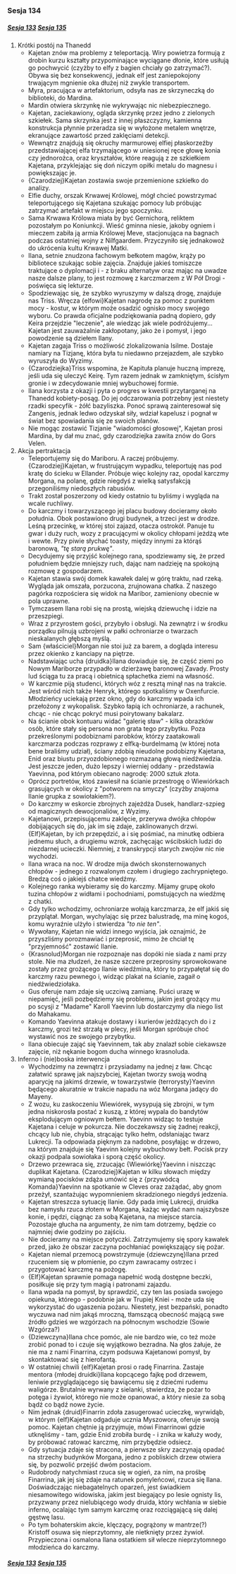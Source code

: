 ### Sesja 134
##### [Sesja 133](#sesja-133) [Sesja 135](#sesja-135)
1. Krótki postój na Thanedd
    - Kajetan znów ma problemy z teleportacją. Wiry powietrza formują z drobin kurzu kształty przypominające wyciągane dłonie, które usiłują go pochwycić (czyżby to elfy z bagien chciały go zatrzymać?). Obywa się bez konsekwencji, jednak elf jest zaniepokojony trwającym mgnienie oka dłużej niż zwykle transportem.
    - Myra, pracująca w artefaktorium, odsyła nas ze skrzyneczką do biblioteki, do Mardina.
    - Mardin otwiera skrzynkę nie wykrywając nic niebezpiecznego.
    - Kajetan, zaciekawiony, ogląda skrzynkę przez jedno z zielonych szkiełek. Sama skrzynka jest z innej płaszczyzny, kamienna konstrukcja płynnie przeradza się w wyłożone metalem wnętrze, ekranujące zawartość przed zaklęciami detekcji.
    - Wewnątrz znajdują się okruchy marmurowej elfiej płaskorzeźby przedstawiającej elfa trzymającego w uniesionej ręce głowę konia czy jednorożca, oraz kryształów, które reagują z ze szkiełkiem Kajetana, przyklejając się doń niczym opiłki metalu do magnesu i powiększając je.
    - {Czarodziej}Kajetan zostawia swoje przemienione szkiełko do analizy.
    - Elfie duchy, orszak Krwawej Królowej, mógł chcieć powstrzymać teleportującego się Kajetana szukając pomocy lub próbując zatrzymać artefakt w miejscu jego spoczynku.
    - Sama Krwawa Królowa miała by być Gernichorą, reliktem pozostałym po Koniunkcji. Wieść gminna niesie, jakoby ogniem i mieczem zabiła ją armia Królowej Meve, stacjonująca na bagnach podczas ostatniej wojny z Nilfgaardem. Przyczyniło się jednakowoż do ukrócenia kultu Krwawej Matki.
    - Ilana, setnie znudzona fachowym bełkotem magów, krąży po bibliotece szukając sobie zajęcia. Znajduje jakieś tomiszcze traktujące o dyplomacji i - z braku alternatyw oraz mając na uwadze nasze dalsze plany, to jest rozmowę z karczmarzem z W Pół Drogi - poświęca się lekturze.
    - Spodziewając się, że szybko wyruszymy w dalszą drogę, znajduje nas Triss. Wręcza {elfowi}Kajetan nagrodę za pomoc z punktem mocy - kostur, w którym może osadzić ognisko mocy swojego wyboru. Co prawda oficjalne podziękowania padną dopiero, gdy Keira przejdzie "leczenie", ale wiedząc jak wiele podróżujemy... Kajetan jest zauważalnie zakłopotany, jako że i pomysł, i jego powodzenie są dziełem Ilany.
    - Kajetan zagaja Triss o możliwość zlokalizowania Isilme. Dostaje namiary na Tizjanę, która była tu niedawno przejazdem, ale szybko wyruszyła do Wyzimy.
    - {Czarodziejka}Triss wspomina, że Kapituła planuje huczną imprezę, jeśli uda się uleczyć Keirę. Tym razem jednak w zamkniętym, ścisłym gronie i w zdecydowanie mniej wybuchowej formie.
    - Ilana korzysta z okazji i pyta o progres w kwestii przytarganej na Thanedd kobiety-posąg. Do jej odczarowania potrzebny jest niestety rzadki specyfik - żółć bazyliszka. Ponoć sprawą zainteresował się Zangenis, jednak ledwo odzyskał siły, wdział kapelusz i pognał w świat bez spowiadania się ze swoich planów.
    - Nie mogąc zostawić Tizjanie "wiadomości głosowej", Kajetan prosi Mardina, by dał mu znać, gdy czarodziejka zawita znów do Gors Velen.
2. Akcja pertraktacja
    - Teleportujemy się do Mariboru. A raczej próbujemy. {Czarodziej}Kajetan, w frustrującym wypadku, teleportuję nas pod kratę do ścieku w Ellander. Próbuje więc kolejny raz, opodal karczmy Morgana, na polanę, gdzie niegdyś z wielką satysfakcją przegoniliśmy niedoszłych rabusiów.
    - Trakt został poszerzony od kiedy ostatnio tu byliśmy i wygląda na wcale ruchliwy.
    - Do karczmy i towarzyszącego jej placu budowy docieramy około południa. Obok postawiono drugi budynek, a trzeci jest w drodze. Leśną przecinkę, w której stoi zajazd, otacza ostrokół. Panuje tu gwar i duży ruch, wozy z pracującymi w okolicy chłopami jeżdżą wte i wewte. Przy piwie słychać toasty, między innymi za którąś baronową, _"tę starą prukwę"_.
    - Decydujemy się przyjść kolejnego rana, spodziewamy się, że przed południem będzie mniejszy ruch, dając nam nadzieję na spokojną rozmowę z gospodarzem.
    - Kajetan stawia swój domek kawałek dalej w górę traktu, nad rzeką. Wygląda jak omszała, porzucona, zrujnowana chatka. Z naszego pagórka rozpościera się widok na Maribor, zamieniony obecnie w pola uprawne.
    - Tymczasem Ilana robi się na prostą, wiejską dziewuchę i idzie na przeszpiegi.
    - Wraz z przyrostem gości, przybyło i obsługi. Na zewnątrz i w środku porządku pilnują uzbrojeni w pałki ochroniarze o twarzach nieskalanych głębszą myślą.
    - Sam {właściciel}Morgan nie stoi już za barem, a dogląda interesu przez okienko z kanciapy na piętrze.
    - Nadstawiając ucha {druidka}Ilana dowiaduje się, że część ziemi po Nowym Mariborze przypadło w dzierżawę baronowej Zavady. Prosty lud ściąga tu za pracą i obietnicą spłachetka ziemi na własność.
    - W karczmie piją studenci, których wóz z resztą minął nas na trakcie. Jest wśród nich także Henryk, którego spotkaliśmy w Oxenfurcie. Młodzieńcy uciekają przez okno, gdy do karczmy wpada ich przełożony z wykopalisk. Szybko łapią ich ochroniarze, a rachunek, chcąc - nie chcąc pokryć musi poirytowany bakalarz.
    - Na ścianie obok kontuaru widać "galerię sław" - kilka obrazków osób, które stały się persona non grata tego przybytku. Poza przekreślonymi podobiznami parobków, którzy zaatakowali karczmarza podczas rozprawy z elfką-burdelmamą (w której nota bene braliśmy udział), ściany zdobią nieudolne podobizny Kajetana, Enid oraz biustu przyozdobionego rozmazaną głową niedźwiedzia. Jest jeszcze jeden, dużo lepszy i wierniej oddany - przedstawia Yaevinna, pod którym obiecano nagrodę: 2000 sztuk złota.
    - Oprócz portretów, ktoś zawiesił na ścianie przestrogę o Wiewiórkach grasujących w okolicy z "potworem na smyczy" (czyżby znajoma Ilanie grupka z sowiołakiem?).
    - Do karczmy w eskorcie zbrojnych zajeżdża Dusek, handlarz-szpieg od magicznych dewocjonaliów, z Wyzimy.
    - Kajetanowi, przepisującemu zaklęcie, przerywa dwójka chłopów dobijających się do, jak im się zdaje, zaklinowanych drzwi. {Elf}Kajetan, by ich przepędzić, a i się pośmiać, na minutkę odbiera jednemu słuch, a drugiemu wzrok, zachęcając wścibskich ludzi do niezdarnej ucieczki. Niemniej, z transkrypcji starych zwojów nic nie wychodzi.
    - Ilana wraca na noc. W drodze mija dwóch skonsternowanych chłopów - jednego z rozwalonym czołem i drugiego zachrypniętego. Bredzą coś o jakiejś chatce wiedźmy.
    - Kolejnego ranka wybieramy się do karczmy. Mijamy grupę około tuzina chłopów z widłami i pochodniami, pomstujących na wiedźmę z chatki.
    - Gdy tylko wchodzimy, ochroniarze wołają karczmarza, że elf jakiś się przyplątał. Morgan, wychylając się przez balustradę, ma minę kogoś, komu wyraźnie ulżyło i stwierdza _"to nie ten"_.
    - Wywołany, Kajetan nie widzi innego wyjścia, jak oznajmić, że przyszliśmy porozmawiać i przeprosić, mimo że chciał tę "przyjemność" zostawić Ilanie.
    - {Krasnolud}Morgan nie rozpoznaje nas dopóki nie siada z nami przy stole. Nie ma złudzeń, że nasze szczere przeprosiny sprowokowane zostały przez grożącego Ilanie wiedźmina, który to przypałętał się do karczmy razu pewnego i, widząc plakat na ścianie, zagaił o niedźwiedziołaka.
    - Gus oferuje nam zdaje się uczciwą zamianę. Puści urazę w niepamięć, jeśli pozbędziemy się problemu, jakim jest grożący mu po scysji z "Madame" Karoll Yaevinn lub dostarczymy dla niego list do Mahakamu.
    - Komando Yaevinna atakuje dostawy i kurierów jeżdżących do i z karczmy, grozi też strzałą w plecy, jeśli Morgan spróbuje choć wystawić nos ze swojego przybytku.
    - Ilana obiecuje zająć się Yaevinnem, tak aby znalazł sobie ciekawsze zajęcie, niż nękanie bogom ducha winnego krasnoluda.
3. Inferno i (nie)boska interwencja
    - Wychodzimy na zewnątrz i przysiadamy na jednej z ław. Chcąc załatwić sprawę jak najszybciej, Kajetan tworzy swoją wodną aparycję na jakimś drzewie, w towarzystwie {terrorysty}Yaevinn będącego akuratnie w trakcie napadu na wóz Morgana jadący do Mayeny.
    - Z wozu, ku zaskoczeniu Wiewiórek, wysypują się zbrojni, w tym jedna niskorosła postać z kuszą, z której wypala do bandytów eksplodującym ogniowym bełtem. Yaevinn widząc to testuje Kajetana i celuje w pokurcza. Nie doczekawszy się żadnej reakcji, chcący lub nie, chybia, strącając tylko hełm, odsłaniając twarz Lukrecji. Ta odpowiada pięknym za nadobne, posyłając w drzewo, na którym znajduje się Yaevinn kolejny wybuchowy bełt. Pocisk przy okazji podpala sowiołaka i sporą część okolicy.
    - Drzewo przewraca się, zrzucając {Wiewiórkę}Yaevinn i niszcząc duplikat Kajetana. {Czarodziej}Kajetan w kilku słowach między wymianą pocisków zdąża umówić się z {przywódcą Komanda}Yaevinn na spotkanie w Cleves oraz zażądać, aby gnom przeżył, szantażując wypomnieniem skradzionego niegdyś jedzenia.
    - Kajetan streszcza sytuację Ilanie. Gdy pada imię Lukrecji, druidka bez namysłu rzuca złotem w Morgana, każąc wydać nam najszybsze konie, i pędzi, ciągnąc za sobą Kajetana, na miejsce starcia. Pozostaje głucha na argumenty, że nim tam dotrzemy, będzie co najmniej dwie godziny po zajściu.
    - Nie docieramy na miejsce potyczki. Zatrzymujemy się spory kawałek przed, jako że obszar zaczyna pochłaniać powiększający się pożar.
    - Kajetan niemal przemocą powstrzymuje {dziewczynę}Ilana przed rzuceniem się w płomienie, po czym zawracamy ostrzec i przygotować karczmę na pożogę.
    - {Elf}Kajetan sprawnie pomaga napełnić wodą dostępne beczki, posiłkuje się przy tym magią i patronami zajazdu.
    - Ilana wpada na pomysł, by sprawdzić, czy ten las posiada swojego opiekuna, którego - podobnie jak w Trupiej Kniei - może uda się wykorzystać do ugaszenia pożaru. Niestety, jest bezpański, ponadto wyczuwa nad nim jakąś mroczną, tłamszącą obecność mającą swe źródło gdzieś we wzgórzach na północnym wschodzie (Sowie Wzgórza?)
    - {Dziewczyna}Ilana chce pomóc, ale nie bardzo wie, co też może zrobić ponad to i czuje się wyjątkowo bezradna. Na głos żałuje, że nie ma z nami Finarrina, czym podsuwa Kajetanowi pomysł, by skontaktować się z hierofantą.
    - W ostatniej chwili {elf}Kajetan prosi o radę Finarrina. Zastaje mentora {młodej druidki}Ilana kopcącego fajkę pod drzewem, leniwie przyglądającego się bawiącemu się z dziećmi rudemu waligórze. Brutalnie wyrwany z sielanki, stwierdza, że pożar to potęga i żywioł, którego nie może opanować, a który niesie za sobą bądź co bądź nowe życie.
    - Nim jednak {druid}Finarrin zdoła zasugerować ucieczkę, wyrwidąb, w którym {elf}Kajetan odgaduje ucznia Myszowora, oferuje swoją pomoc. Kajetan chętnie ją przyjmuje, mówi Finarrinowi gdzie utknęliśmy - tam, gdzie Enid zrobiła burdę - i znika w kałuży wody, by próbować ratować karczmę, nim przybędzie odsiecz.
    - Gdy sytuacja zdaje się stracona, a pierwsze skry zaczynają opadać na strzechy budynków Morgana, jedno z pobliskich drzew otwiera się, by pozwolić przejść dwóm postaciom.
    - Rudobrody natychmiast rzuca się w ogień, za nim, na prośbę Finarrina, jak jej się zdaje na ratunek pomyleńcowi, rzuca się Ilana. Doświadczając niebagatelnych oparzeń, jest świadkiem niesamowitego widowiska, jakim jest biegający po lesie ognisty lis, przyzwany przez nielubiącego wody druida, który wchłania w siebie inferno, ocalając tym samym karczmę oraz rozciągającą się dalej gęstwę lasu.
    - Po tym bohaterskim akcie, klęczący, pogrążony w mantrze(?) Kristoff osuwa się nieprzytomny, ale nietknięty przez żywioł. Przypieczona i osmalona Ilana ostatkiem sił wlecze nieprzytomnego młodzieńca do karczmy.

##### [Sesja 133](#sesja-133) [Sesja 135](#sesja-135)